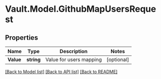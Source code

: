 # Vault.Model.GithubMapUsersRequest

## Properties

Name | Type | Description | Notes
------------ | ------------- | ------------- | -------------
**Value** | **string** | Value for users mapping | [optional] 

[[Back to Model list]](../README.md#documentation-for-models) [[Back to API list]](../README.md#documentation-for-api-endpoints) [[Back to README]](../README.md)

